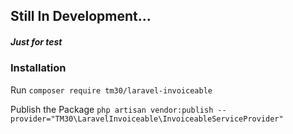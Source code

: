 ## Still In Development... 
##### Just for test

### Installation 
Run 
`composer require tm30/laravel-invoiceable`

Publish the Package `php artisan vendor:publish --provider="TM30\LaravelInvoiceable\InvoiceableServiceProvider"`
